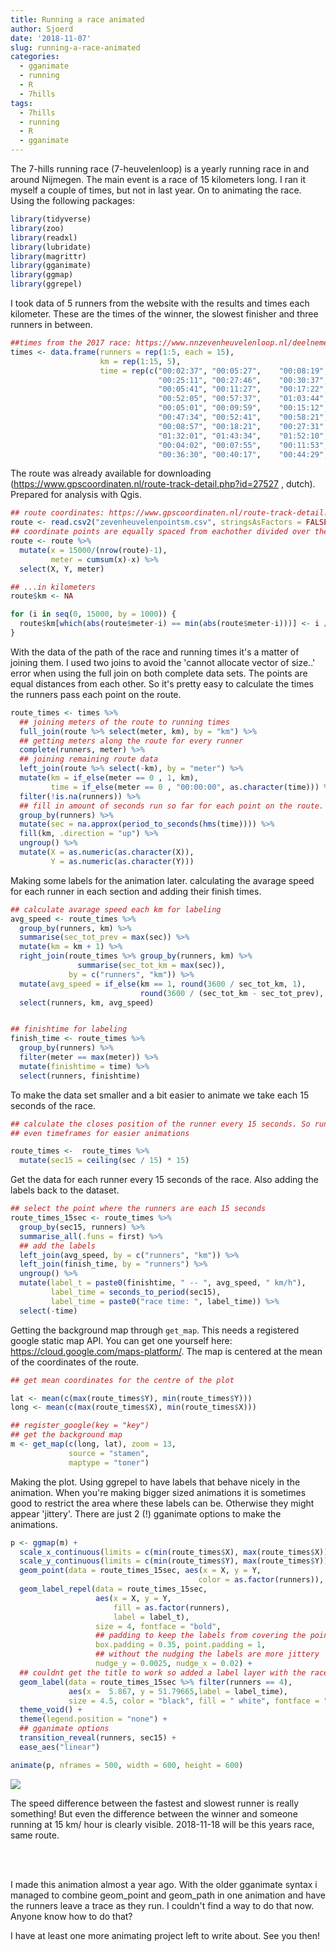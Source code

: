```yaml
---
title: Running a race animated
author: Sjoerd
date: '2018-11-07'
slug: running-a-race-animated
categories:
  - gganimate
  - running
  - R
  - 7hills
tags:
  - 7hills
  - running
  - R
  - gganimate
---
```


The 7-hills running race (7-heuvelenloop) is a yearly running race in and around Nijmegen. The main event is a race of 15 kilometers long. I ran it myself a couple of times, but not in last year. On to animating the race. Using the following packages:




```r
library(tidyverse)
library(zoo)
library(readxl)
library(lubridate)
library(magrittr)
library(gganimate)
library(ggmap)
library(ggrepel)
```

I took data of 5 runners from the website with the results and times each kilometer. These are the times of the winner, the slowest finisher and three runners in between.


```r
##times from the 2017 race: https://www.nnzevenheuvelenloop.nl/deelnemers/zevenheuvelenloop/uitslagen/ (in dutch)
times <- data.frame(runners = rep(1:5, each = 15),
                    km = rep(1:15, 5),
                    time = rep(c("00:02:37", "00:05:27",	"00:08:19",	"00:11:07",	"00:13:58",	"00:16:46",	"00:19:27",	"00:22:22",
                                 "00:25:11", "00:27:46",	"00:30:37",	"00:33:24",	"00:36:02",	"00:38:39",	"00:41:16",
                                 "00:05:41", "00:11:27",	"00:17:22",	"00:23:08",	"00:29:01",	"00:34:53",	"00:40:30",	"00:46:21",	
                                 "00:52:05", "00:57:37",	"01:03:44",	"01:09:32",	"01:15:02",	"01:20:39",	"01:26:03",
                                 "00:05:01", "00:09:59",	"00:15:12",	"00:20:24",	"00:25:55",	"00:31:16",	"00:36:29",	"00:42:08",	
                                 "00:47:34", "00:52:41",	"00:58:21",	"01:03:53",	"01:09:01",	"01:14:14",	"01:19:24",
                                 "00:08:57", "00:18:21",	"00:27:31",	"00:39:57",	"00:48:44",	"00:57:58",	"01:13:31",	"01:23:03",	
                                 "01:32:01", "01:43:34",	"01:52:10",	"02:01:01",	"02:09:31",	"02:18:24",	"02:27:07",
                                 "00:04:02", "00:07:55",	"00:11:53",	"00:15:55",	"00:20:07",	"00:24:11",	"00:28:06",	"00:32:22",	
                                 "00:36:30", "00:40:17",	"00:44:29",	"00:48:33",	"00:52:21",	"00:56:10",	"00:59:59")))
```

The route was already available for downloading (https://www.gpscoordinaten.nl/route-track-detail.php?id=27527 , dutch). Prepared for analysis with Qgis.





```r
## route coordinates: https://www.gpscoordinaten.nl/route-track-detail.php?id=27527 downloaded and prepared with Qgis
route <- read.csv2("zevenheuvelenpointsm.csv", stringsAsFactors = FALSE)
## coordinate points are equally spaced from eachother divided over the 15 km. Adding distance to the coordinates in meters...
route <- route %>% 
  mutate(x = 15000/(nrow(route)-1),
         meter = cumsum(x)-x) %>% 
  select(X, Y, meter)

## ...in kilometers
route$km <- NA  

for (i in seq(0, 15000, by = 1000)) {
  route$km[which(abs(route$meter-i) == min(abs(route$meter-i)))] <- i / 1000
}
```

With the data of the path of the race and running times it's a matter of joining them. I used two joins to avoid the  'cannot allocate vector of size..' error when using the full join on both complete data sets. The points are equal distances from each other. So it's pretty easy to calculate the times the runners pass each point on the route.


```r
route_times <- times %>% 
  ## joining meters of the route to running times
  full_join(route %>% select(meter, km), by = "km") %>% 
  ## getting meters along the route for every runner
  complete(runners, meter) %>% 
  ## joining remaining route data
  left_join(route %>% select(-km), by = "meter") %>% 
  mutate(km = if_else(meter == 0 , 1, km),
         time = if_else(meter == 0 , "00:00:00", as.character(time))) %>% 
  filter(!is.na(runners)) %>% 
  ## fill in amount of seconds run so far for each point on the route.
  group_by(runners) %>% 
  mutate(sec = na.approx(period_to_seconds(hms(time)))) %>% 
  fill(km, .direction = "up") %>% 
  ungroup() %>% 
  mutate(X = as.numeric(as.character(X)),
         Y = as.numeric(as.character(Y)))
```


Making some labels for the animation later. calculating the avarage speed for each runner in each section and adding their finish times.


```r
## calculate avarage speed each km for labeling
avg_speed <- route_times %>% 
  group_by(runners, km) %>% 
  summarise(sec_tot_prev = max(sec)) %>% 
  mutate(km = km + 1) %>% 
  right_join(route_times %>% group_by(runners, km) %>% 
               summarise(sec_tot_km = max(sec)), 
             by = c("runners", "km")) %>% 
  mutate(avg_speed = if_else(km == 1, round(3600 / sec_tot_km, 1),
                             round(3600 / (sec_tot_km - sec_tot_prev), 1))) %>%   
  select(runners, km, avg_speed)


## finishtime for labeling
finish_time <- route_times %>% 
  group_by(runners) %>% 
  filter(meter == max(meter)) %>% 
  mutate(finishtime = time) %>% 
  select(runners, finishtime)
```

To make the data set smaller and a bit easier to animate we take each 15 seconds of the race.


```r
## calculate the closes position of the runner every 15 seconds. So runners progress in 
## even timeframes for easier animations

route_times <-  route_times %>% 
  mutate(sec15 = ceiling(sec / 15) * 15)
```

Get the data for each runner every 15 seconds of the race. Also adding the labels back to the dataset.


```r
## select the point where the runners are each 15 seconds
route_times_15sec <- route_times %>%
  group_by(sec15, runners) %>% 
  summarise_all(.funs = first) %>% 
  ## add the labels
  left_join(avg_speed, by = c("runners", "km")) %>% 
  left_join(finish_time, by = "runners") %>% 
  ungroup() %>% 
  mutate(label_t = paste0(finishtime, " -- ", avg_speed, " km/h"),
         label_time = seconds_to_period(sec15),
         label_time = paste0("race time: ", label_time)) %>% 
  select(-time)
```

Getting the background map through `get_map`. This needs a registered google static map API. You can get one yourself here: https://cloud.google.com/maps-platform/. The map is centered at the mean of the coordinates of the route.






```r
## get mean coordinates for the centre of the plot

lat <- mean(c(max(route_times$Y), min(route_times$Y)))
long <- mean(c(max(route_times$X), min(route_times$X)))

## register_google(key = "key")
## get the background map
m <- get_map(c(long, lat), zoom = 13, 
             source = "stamen",
             maptype = "toner")
```


Making the plot. Using ggrepel to have labels that behave nicely in the animation. When you're making bigger sized animations it is sometimes good to restrict the area where these labels can be. Otherwise they might appear 'jittery'. There are just 2 (!) gganimate options to make the animations.



```r
p <- ggmap(m) +
  scale_x_continuous(limits = c(min(route_times$X), max(route_times$X)), expand = c(0.0015, 0.0015)) +
  scale_y_continuous(limits = c(min(route_times$Y), max(route_times$Y)), expand = c(0.0015, 0.0015)) +
  geom_point(data = route_times_15sec, aes(x = X, y = Y,
                                          color = as.factor(runners)), size = 5)+
  geom_label_repel(data = route_times_15sec,
                   aes(x = X, y = Y,
                       fill = as.factor(runners),
                       label = label_t),
                   size = 4, fontface = "bold",
                   ## padding to keep the labels from covering the points
                   box.padding = 0.35, point.padding = 1,
                   ## without the nudging the labels are more jittery
                   nudge_y = 0.0025, nudge_x = 0.02) +
  ## couldnt get the title to work so added a label layer with the racetime
  geom_label(data = route_times_15sec %>% filter(runners == 4),
             aes(x =  5.867, y = 51.79665,label = label_time),
             size = 4.5, color = "black", fill = " white", fontface = "bold", hjust = "left") +
  theme_void() +
  theme(legend.position = "none") +
  ## gganimate options
  transition_reveal(runners, sec15) +
  ease_aes("linear")

animate(p, nframes = 500, width = 600, height = 600)
```

![](/post/2018-11-07-running-a-race-animated_files/figure-html/pre_animating.gif)

The speed difference between the fastest and slowest runner is really something! But even the difference between the winner and someone running at 15 km/ hour is clearly visible. 2018-11-18 will be this years race, same route.

<br></br>

I made this animation almost a year ago. With the older gganimate syntax i managed to combine geom_point and geom_path in one animation and have the runners leave a trace as they run. I couldn't find a way to do that now. Anyone know how to do that?

I have at least one more animating project left to write about. See you then!
